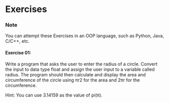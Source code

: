 # Exercises

### Note

You can attempt these Exercises in an OOP language, such as Python, Java, C/C++, etc.


 
#### Exercise 01: 

Write a program that asks the user to enter the radius of a circle. Convert the input to data type float and assign the user input to a variable called radius. The program should then calculate and display the area and circumference of the circle using πr2 for the area and 2πr for the circumference.

Hint: You can use 3.14159 as the value of pi(π).